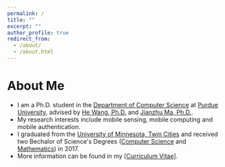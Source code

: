 ```yaml
---
permalink: /
title: ""
excerpt: ""
author_profile: true
redirect_from: 
  - /about/
  - /about.html
---
```


# About Me
* I am a Ph.D. student in the [Department of Computer Science](https://www.cs.purdue.edu/) at [Purdue University](https://www.purdue.edu/), advised by [He Wang, Ph.D.](https://www.cs.purdue.edu/homes/hw/) and [Jianzhu Ma, Ph.D.](https://www.cs.purdue.edu/homes/ma634/).
* My research interests include mobile sensing, mobile computing and mobile authentication.
* I graduated from the [University of Minnesota, Twin Cities](https://twin-cities.umn.edu/) and received two Bechalor of Science's Degrees ([Computer Science](https://www.cs.umn.edu/) and [Mathematics](https://math.umn.edu/)) in 2017.
* More information can be found in my [[Curriculum Vitae](https://yuboyubo.github.io/yuboshao.github.io/files/cv_yubo.pdf)].
